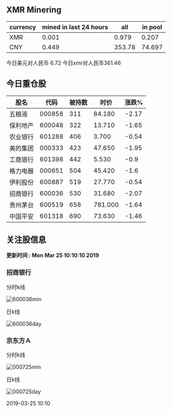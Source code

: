 ## XMR Minering

|currency|mined in last 24 hours|all|in pool|
|---|---|---|---|
|XMR|0.001|0.979|0.207|
|CNY|0.449|353.78|74.697|

今日美元对人民币 6.72	今日xmr对人民币361.46


## 今日重仓股 

|股名|代码|被持数|时价|涨跌%|
|---|---|---|---|---|
|五粮液|000858|311|84.180|-2.17|
|保利地产|600048|322|13.710|-1.65|
|农业银行|601288|406|3.700|-0.54|
|美的集团|000333|423|47.650|-1.95|
|工商银行|601398|442|5.530|-0.9|
|格力电器|000651|504|45.420|-1.6|
|伊利股份|600887|519|27.770|-0.54|
|招商银行|600036|530|31.680|-2.07|
|贵州茅台|600519|658|781.000|-1.64|
|中国平安|601318|690|73.630|-1.46|

## 关注股信息
**更新时间 : Mon Mar 25 10:10:10 2019**
### 招商银行 
分时k线

![600036min](http://image.sinajs.cn/newchart/min/n/sh600036.gif)

日k线

![600036day](http://image.sinajs.cn/newchart/daily/n/sh600036.gif)

### 京东方Ａ 
分时k线

![000725min](http://image.sinajs.cn/newchart/min/n/sz000725.gif)

日k线

![000725day](http://image.sinajs.cn/newchart/daily/n/sz000725.gif)

2019-03-25 10:10
